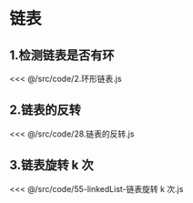 # 链表

## 1.检测链表是否有环

<<< @/src/code/2.环形链表.js

## 2.链表的反转

<<< @/src/code/28.链表的反转.js

## 3.链表旋转 k 次

<<< @/src/code/55-linkedList-链表旋转 k 次.js

